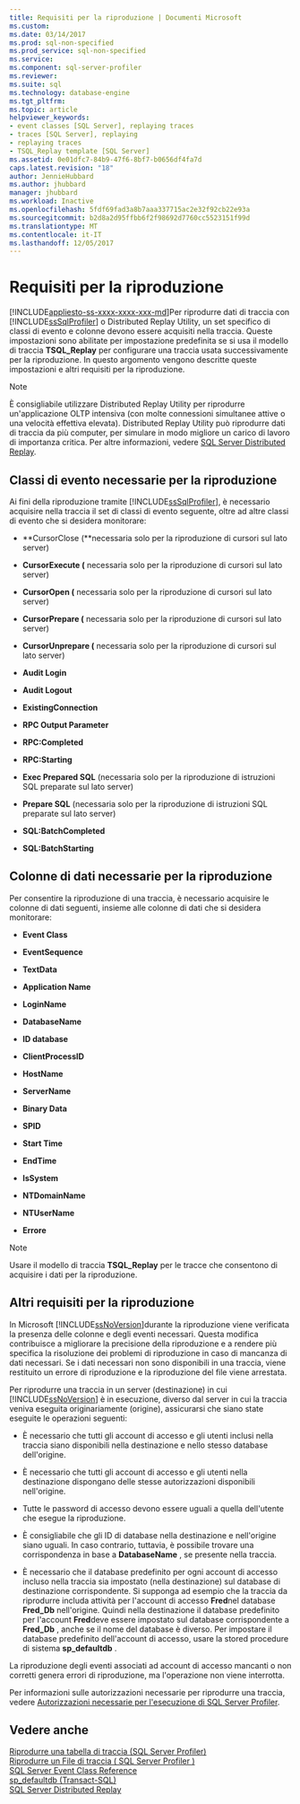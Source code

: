 ```yaml
---
title: Requisiti per la riproduzione | Documenti Microsoft
ms.custom: 
ms.date: 03/14/2017
ms.prod: sql-non-specified
ms.prod_service: sql-non-specified
ms.service: 
ms.component: sql-server-profiler
ms.reviewer: 
ms.suite: sql
ms.technology: database-engine
ms.tgt_pltfrm: 
ms.topic: article
helpviewer_keywords:
- event classes [SQL Server], replaying traces
- traces [SQL Server], replaying
- replaying traces
- TSQL_Replay template [SQL Server]
ms.assetid: 0e01dfc7-84b9-47f6-8bf7-b0656df4fa7d
caps.latest.revision: "18"
author: JennieHubbard
ms.author: jhubbard
manager: jhubbard
ms.workload: Inactive
ms.openlocfilehash: 5fdf69fad3a8b7aaa337715ac2e32f92cb22e93a
ms.sourcegitcommit: b2d8a2d95ffbb6f2f98692d7760cc5523151f99d
ms.translationtype: MT
ms.contentlocale: it-IT
ms.lasthandoff: 12/05/2017
---
```

# <a name="replay-requirements"></a>Requisiti per la riproduzione
[!INCLUDE[appliesto-ss-xxxx-xxxx-xxx-md](../../includes/appliesto-ss-xxxx-xxxx-xxx-md.md)]Per riprodurre dati di traccia con [!INCLUDE[ssSqlProfiler](../../includes/sssqlprofiler-md.md)] o Distributed Replay Utility, un set specifico di classi di evento e colonne devono essere acquisiti nella traccia. Queste impostazioni sono abilitate per impostazione predefinita se si usa il modello di traccia **TSQL_Replay** per configurare una traccia usata successivamente per la riproduzione. In questo argomento vengono descritte queste impostazioni e altri requisiti per la riproduzione.  
  
> [!NOTE]  
>  È consigliabile utilizzare Distributed Replay Utility per riprodurre un'applicazione OLTP intensiva (con molte connessioni simultanee attive o una velocità effettiva elevata). Distributed Replay Utility può riprodurre dati di traccia da più computer, per simulare in modo migliore un carico di lavoro di importanza critica. Per altre informazioni, vedere [SQL Server Distributed Replay](../../tools/distributed-replay/sql-server-distributed-replay.md).  
  
## <a name="event-classes-required-for-replay"></a>Classi di evento necessarie per la riproduzione  
 Ai fini della riproduzione tramite [!INCLUDE[ssSqlProfiler](../../includes/sssqlprofiler-md.md)], è necessario acquisire nella traccia il set di classi di evento seguente, oltre ad altre classi di evento che si desidera monitorare:  
  
-   **CursorClose (**necessaria solo per la riproduzione di cursori sul lato server)  
  
-   **CursorExecute (** necessaria solo per la riproduzione di cursori sul lato server)  
  
-   **CursorOpen (** necessaria solo per la riproduzione di cursori sul lato server)  
  
-   **CursorPrepare (** necessaria solo per la riproduzione di cursori sul lato server)  
  
-   **CursorUnprepare (** necessaria solo per la riproduzione di cursori sul lato server)  
  
-   **Audit Login**  
  
-   **Audit Logout**  
  
-   **ExistingConnection**  
  
-   **RPC Output Parameter**  
  
-   **RPC:Completed**  
  
-   **RPC:Starting**  
  
-   **Exec Prepared SQL** (necessaria solo per la riproduzione di istruzioni SQL preparate sul lato server)  
  
-   **Prepare SQL** (necessaria solo per la riproduzione di istruzioni SQL preparate sul lato server)  
  
-   **SQL:BatchCompleted**  
  
-   **SQL:BatchStarting**  
  
## <a name="data-columns-required-for-replay"></a>Colonne di dati necessarie per la riproduzione  
 Per consentire la riproduzione di una traccia, è necessario acquisire le colonne di dati seguenti, insieme alle colonne di dati che si desidera monitorare:  
  
-   **Event Class**  
  
-   **EventSequence**  
  
-   **TextData**  
  
-   **Application Name**  
  
-   **LoginName**  
  
-   **DatabaseName**  
  
-   **ID database**  
  
-   **ClientProcessID**  
  
-   **HostName**  
  
-   **ServerName**  
  
-   **Binary Data**  
  
-   **SPID**  
  
-   **Start Time**  
  
-   **EndTime**  
  
-   **IsSystem**  
  
-   **NTDomainName**  
  
-   **NTUserName**  
  
-   **Errore**  
  
> [!NOTE]  
>  Usare il modello di traccia **TSQL_Replay** per le tracce che consentono di acquisire i dati per la riproduzione.  
  
## <a name="other-replay-requirements"></a>Altri requisiti per la riproduzione  
 In Microsoft [!INCLUDE[ssNoVersion](../../includes/ssnoversion-md.md)]durante la riproduzione viene verificata la presenza delle colonne e degli eventi necessari. Questa modifica contribuisce a migliorare la precisione della riproduzione e a rendere più specifica la risoluzione dei problemi di riproduzione in caso di mancanza di dati necessari. Se i dati necessari non sono disponibili in una traccia, viene restituito un errore di riproduzione e la riproduzione del file viene arrestata.  
  
 Per riprodurre una traccia in un server (destinazione) in cui [!INCLUDE[ssNoVersion](../../includes/ssnoversion-md.md)] è in esecuzione, diverso dal server in cui la traccia veniva eseguita originariamente (origine), assicurarsi che siano state eseguite le operazioni seguenti:  
  
-   È necessario che tutti gli account di accesso e gli utenti inclusi nella traccia siano disponibili nella destinazione e nello stesso database dell'origine.  
  
-   È necessario che tutti gli account di accesso e gli utenti nella destinazione dispongano delle stesse autorizzazioni disponibili nell'origine.  
  
-   Tutte le password di accesso devono essere uguali a quella dell'utente che esegue la riproduzione.  
  
-   È consigliabile che gli ID di database nella destinazione e nell'origine siano uguali. In caso contrario, tuttavia, è possibile trovare una corrispondenza in base a **DatabaseName** , se presente nella traccia.  
  
-   È necessario che il database predefinito per ogni account di accesso incluso nella traccia sia impostato (nella destinazione) sul database di destinazione corrispondente. Si supponga ad esempio che la traccia da riprodurre includa attività per l'account di accesso **Fred**nel database **Fred_Db** nell'origine. Quindi nella destinazione il database predefinito per l'account **Fred**deve essere impostato sul database corrispondente a **Fred_Db** , anche se il nome del database è diverso. Per impostare il database predefinito dell'account di accesso, usare la stored procedure di sistema **sp_defaultdb** .  
  
 La riproduzione degli eventi associati ad account di accesso mancanti o non corretti genera errori di riproduzione, ma l'operazione non viene interrotta.  
  
 Per informazioni sulle autorizzazioni necessarie per riprodurre una traccia, vedere [Autorizzazioni necessarie per l'esecuzione di SQL Server Profiler](../../tools/sql-server-profiler/permissions-required-to-run-sql-server-profiler.md).  
  
## <a name="see-also"></a>Vedere anche  
 [Riprodurre una tabella di traccia &#40;SQL Server Profiler&#41;](../../tools/sql-server-profiler/replay-a-trace-table-sql-server-profiler.md)   
 [Riprodurre un File di traccia &#40; SQL Server Profiler &#41;](../../tools/sql-server-profiler/replay-a-trace-file-sql-server-profiler.md)   
 [SQL Server Event Class Reference](../../relational-databases/event-classes/sql-server-event-class-reference.md)   
 [sp_defaultdb &#40;Transact-SQL&#41;](../../relational-databases/system-stored-procedures/sp-defaultdb-transact-sql.md)   
 [SQL Server Distributed Replay](../../tools/distributed-replay/sql-server-distributed-replay.md)  
  
  
